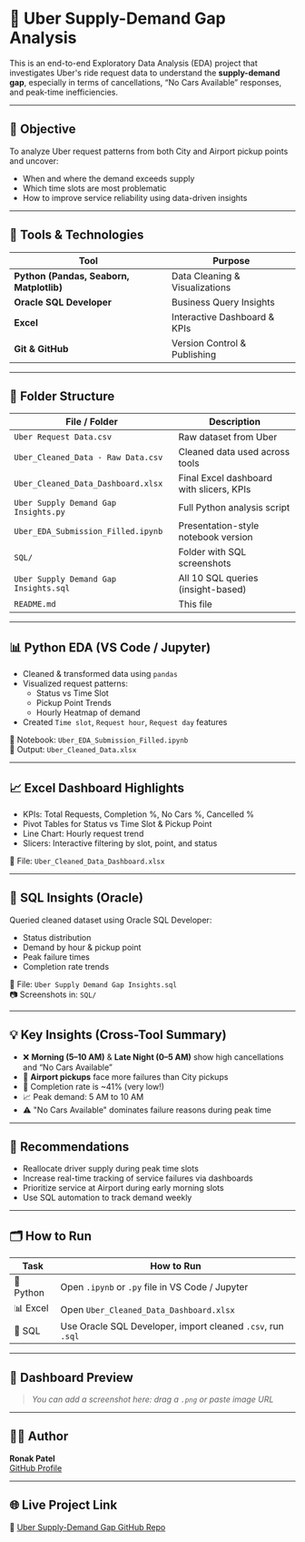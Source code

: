 # 🚖 Uber Supply-Demand Gap Analysis

This is an end-to-end Exploratory Data Analysis (EDA) project that investigates Uber's ride request data to understand the **supply-demand gap**, especially in terms of cancellations, “No Cars Available” responses, and peak-time inefficiencies.

---

## 🎯 Objective

To analyze Uber request patterns from both City and Airport pickup points and uncover:

- When and where the demand exceeds supply
- Which time slots are most problematic
- How to improve service reliability using data-driven insights

---

## 🔧 Tools & Technologies

| Tool | Purpose |
|------|---------|
| **Python (Pandas, Seaborn, Matplotlib)** | Data Cleaning & Visualizations |
| **Oracle SQL Developer** | Business Query Insights |
| **Excel** | Interactive Dashboard & KPIs |
| **Git & GitHub** | Version Control & Publishing |

---

## 📁 Folder Structure

| File / Folder                             | Description |
|------------------------------------------|-------------|
| `Uber Request Data.csv`                  | Raw dataset from Uber |
| `Uber_Cleaned_Data - Raw Data.csv`       | Cleaned data used across tools |
| `Uber_Cleaned_Data_Dashboard.xlsx`       | Final Excel dashboard with slicers, KPIs |
| `Uber Supply Demand Gap Insights.py`     | Full Python analysis script |
| `Uber_EDA_Submission_Filled.ipynb`       | Presentation-style notebook version |
| `SQL/`                                   | Folder with SQL screenshots |
| `Uber Supply Demand Gap Insights.sql`    | All 10 SQL queries (insight-based) |
| `README.md`                              | This file |

---

## 📊 Python EDA (VS Code / Jupyter)

- Cleaned & transformed data using `pandas`
- Visualized request patterns:
  - Status vs Time Slot
  - Pickup Point Trends
  - Hourly Heatmap of demand
- Created `Time slot`, `Request hour`, `Request day` features

📁 Notebook: `Uber_EDA_Submission_Filled.ipynb`  
📄 Output: `Uber_Cleaned_Data.xlsx`

---

## 📈 Excel Dashboard Highlights

- KPIs: Total Requests, Completion %, No Cars %, Cancelled %
- Pivot Tables for Status vs Time Slot & Pickup Point
- Line Chart: Hourly request trend
- Slicers: Interactive filtering by slot, point, and status

📄 File: `Uber_Cleaned_Data_Dashboard.xlsx`

---

## 🧾 SQL Insights (Oracle)

Queried cleaned dataset using Oracle SQL Developer:
- Status distribution
- Demand by hour & pickup point
- Peak failure times
- Completion rate trends

📄 File: `Uber Supply Demand Gap Insights.sql`  
📷 Screenshots in: `SQL/`

---

## 💡 Key Insights (Cross-Tool Summary)

- ❌ **Morning (5–10 AM)** & **Late Night (0–5 AM)** show high cancellations and “No Cars Available”
- 🛫 **Airport pickups** face more failures than City pickups
- 🔁 Completion rate is ~41% (very low!)
- 📈 Peak demand: 5 AM to 10 AM
- ⚠️ "No Cars Available" dominates failure reasons during peak time

---

## 📌 Recommendations

- Reallocate driver supply during peak time slots
- Increase real-time tracking of service failures via dashboards
- Prioritize service at Airport during early morning slots
- Use SQL automation to track demand weekly

---

## 🗂️ How to Run

| Task         | How to Run |
|--------------|------------|
| 🐍 Python     | Open `.ipynb` or `.py` file in VS Code / Jupyter |
| 📊 Excel      | Open `Uber_Cleaned_Data_Dashboard.xlsx` |
| 🧠 SQL        | Use Oracle SQL Developer, import cleaned `.csv`, run `.sql` |

---

## 📸 Dashboard Preview

> _You can add a screenshot here: drag a `.png` or paste image URL_

---

## 🧑‍💻 Author

**Ronak Patel**  
[GitHub Profile](https://github.com/ronak171990)

---

## 🌐 Live Project Link

🔗 [Uber Supply-Demand Gap GitHub Repo](https://github.com/ronak171990/Uber-Supply-Demand-Gap)
